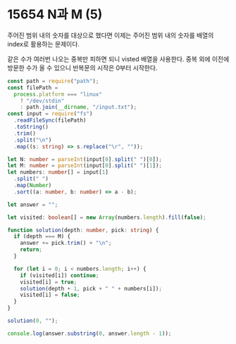 # 15654 N과 M (5)

주어진 범위 내의 숫자를 대상으로 했다면 이제는 주어진 범위 내의 숫자를 배열의 index로 활용하는 문제이다.

같은 수가 여러번 나오는 중복만 피하면 되니 visted 배열을 사용한다. 중복 외에 이전에 방문한 수가 올 수 있으니 반복문의 시작은 0부터 시작한다.

```typescript
const path = require("path");
const filePath =
  process.platform === "linux"
    ? "/dev/stdin"
    : path.join(__dirname, "/input.txt");
const input = require("fs")
  .readFileSync(filePath)
  .toString()
  .trim()
  .split("\n")
  .map((s: string) => s.replace("\r", ""));

let N: number = parseInt(input[0].split(" ")[0]);
let M: number = parseInt(input[0].split(" ")[1]);
let numbers: number[] = input[1]
  .split(" ")
  .map(Number)
  .sort((a: number, b: number) => a - b);

let answer = "";

let visited: boolean[] = new Array(numbers.length).fill(false);

function solution(depth: number, pick: string) {
  if (depth === M) {
    answer += pick.trim() + "\n";
    return;
  }

  for (let i = 0; i < numbers.length; i++) {
    if (visited[i]) continue;
    visited[i] = true;
    solution(depth + 1, pick + " " + numbers[i]);
    visited[i] = false;
  }
}

solution(0, "");

console.log(answer.substring(0, answer.length - 1));
```
